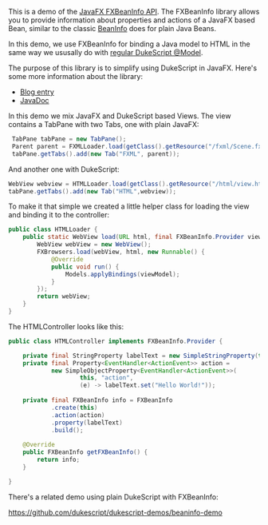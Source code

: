 This is a demo of the [JavaFX FXBeanInfo API](https://dukescript.com/javadoc/javafx/).
The FXBeanInfo library allows you to provide information about properties and actions
of a JavaFX based Bean, similar to the classic [BeanInfo](https://docs.oracle.com/javase/8/docs/api/java/beans/BeanInfo.html) does for plain Java Beans.

In this demo, we use FXBeanInfo for binding a Java model to HTML in the same way we ususally do 
with [regular DukeScript @Model](https://dukescript.com/javadoc/html+java/1.5.1/index.html).


The purpose of this library is to simplify using DukeScript in JavaFX. Here's some more information
about the library:


- [Blog entry](https://dukescript.com/javadoc/html+java/1.5.1/index.html)
- [JavaDoc](https://dukescript.com/javadoc/javafx/)


In this demo we mix JavaFX and DukeScript based Views. The view contains a TabPane with two 
Tabs, one with plain JavaFX:

```java
 TabPane tabPane = new TabPane();
 Parent parent = FXMLLoader.load(getClass().getResource("/fxml/Scene.fxml"));
 tabPane.getTabs().add(new Tab("FXML", parent));
```

And another one with DukeScript:
```java
WebView webview = HTMLLoader.load(getClass().getResource("/html/view.html"), new HTMLController());
tabPane.getTabs().add(new Tab("HTML",webview));
```

To make it that simple we created a little helper class for loading the view
and binding it to the controller:

```java
public class HTMLLoader {   
    public static WebView load(URL html, final FXBeanInfo.Provider viewModel){
        WebView webView = new WebView();
        FXBrowsers.load(webView, html, new Runnable() {
            @Override
            public void run() {
                Models.applyBindings(viewModel);
            }
        });
        return webView;
    }   
}

```

The HTMLController looks like this:

```java
public class HTMLController implements FXBeanInfo.Provider {

    private final StringProperty labelText = new SimpleStringProperty(this, "labelText", "");
    private final Property<EventHandler<ActionEvent>> action =
            new SimpleObjectProperty<EventHandler<ActionEvent>>(
                    this, "action",
                    (e) -> labelText.set("Hello World!"));
    
    private final FXBeanInfo info = FXBeanInfo
            .create(this)
            .action(action)
            .property(labelText)
            .build();
    
    @Override
    public FXBeanInfo getFXBeanInfo() {
        return info;
    }

}
```



 

There's a related demo
using plain DukeScript with FXBeanInfo:

https://github.com/dukescript/dukescript-demos/beaninfo-demo


